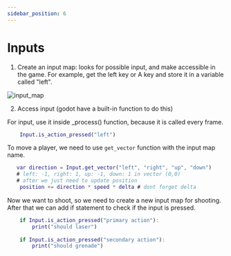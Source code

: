 ```yaml
---
sidebar_position: 6
---
```


# Inputs

1) Create an input map: looks for possible input, and make accessible in the game.
For example, get the left key or A key and store it in a variable called "left".

![input_map](/img/input_map.png)

2) Access input (godot have a built-in function to do this)

For input, use it inside _process() function, because it is called every frame.

```gd
	Input.is_action_pressed("left")
```

To move a player, we need to use `get_vector` function with the input map name.

```gd
   var direction = Input.get_vector("left", "right", "up", "down")
   # left: -1, right: 1, up: -1, down: 1 in vector (0,0)
   # after we just need to update position
    position += direction * speed * delta # dont forget delta
```

Now we want to shoot, so we need to create a new input map for shooting.
After that we can add if statement to check if the input is pressed.

```gd
	if Input.is_action_pressed("primary action"):
		print("should laser")
		
	if Input.is_action_pressed("secondary action"):
		print("should grenade")
```

